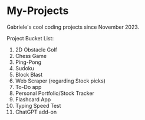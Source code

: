 # My-Projects
Gabriele's cool coding projects since November 2023. 




Project Bucket List:

1. 2D Obstacle Golf
2. Chess Game
4. Ping-Pong
6. Sudoku
7. Block Blast
8. Web Scraper (regarding Stock picks)
9. To-Do app
10. Personal Portfolio/Stock Tracker
11. Flashcard App
12. Typing Speed Test
13. ChatGPT add-on
